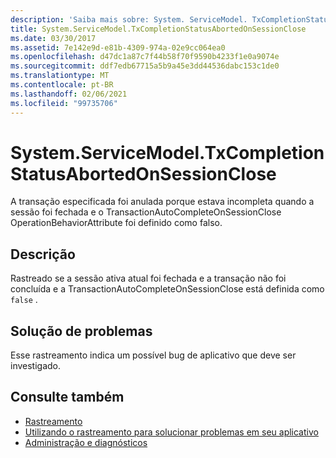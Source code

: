 ```yaml
---
description: 'Saiba mais sobre: System. ServiceModel. TxCompletionStatusAbortedOnSessionClose'
title: System.ServiceModel.TxCompletionStatusAbortedOnSessionClose
ms.date: 03/30/2017
ms.assetid: 7e142e9d-e81b-4309-974a-02e9cc064ea0
ms.openlocfilehash: d47dc1a87c7f44b58f70f9590b4233f1e0a9074e
ms.sourcegitcommit: ddf7edb67715a5b9a45e3dd44536dabc153c1de0
ms.translationtype: MT
ms.contentlocale: pt-BR
ms.lasthandoff: 02/06/2021
ms.locfileid: "99735706"
---
```

# <a name="systemservicemodeltxcompletionstatusabortedonsessionclose"></a>System.ServiceModel.TxCompletionStatusAbortedOnSessionClose

A transação especificada foi anulada porque estava incompleta quando a sessão foi fechada e o TransactionAutoCompleteOnSessionClose OperationBehaviorAttribute foi definido como falso.  
  
## <a name="description"></a>Descrição  

 Rastreado se a sessão ativa atual foi fechada e a transação não foi concluída e a TransactionAutoCompleteOnSessionClose está definida como `false` .  
  
## <a name="troubleshooting"></a>Solução de problemas  

 Esse rastreamento indica um possível bug de aplicativo que deve ser investigado.  
  
## <a name="see-also"></a>Consulte também

- [Rastreamento](index.md)
- [Utilizando o rastreamento para solucionar problemas em seu aplicativo](using-tracing-to-troubleshoot-your-application.md)
- [Administração e diagnósticos](../index.md)
